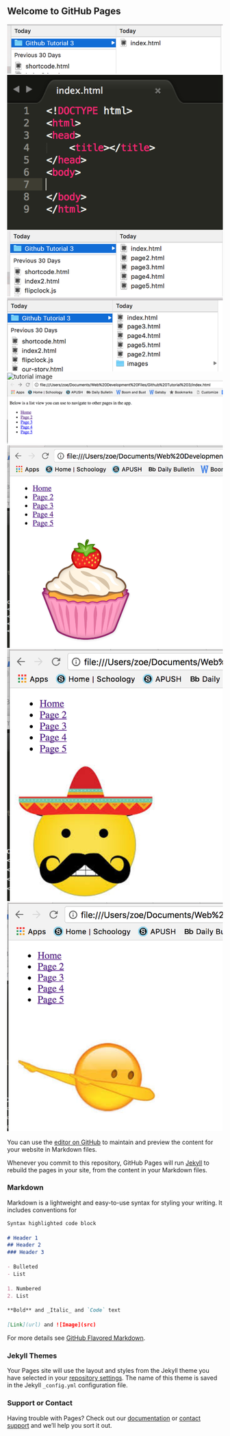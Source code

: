 ## Welcome to GitHub Pages


<img src="README images/initial folder.png" alt="tutorial image">
<img src="README images/basic html.png" alt="tutorial image">
<img src="README images/finder screenshot2.png" alt="tutorial image">
<img src="README images/finder screenshot.png" alt="tutorial image">
<img src="README images/list w/o.png" alt="tutorial image">
<img src="README images/basic multipage.png" alt="tutorial image">
<img src="README images/cupcake.png" alt="tutorial image">
<img src="README images/mexican.png" alt="tutorial image">
<img src="README images/dab.png" alt="tutorial image">





You can use the [editor on GitHub](https://github.com/zsheill7/Basic_Multipage_Website/edit/master/README.md) to maintain and preview the content for your website in Markdown files.

Whenever you commit to this repository, GitHub Pages will run [Jekyll](https://jekyllrb.com/) to rebuild the pages in your site, from the content in your Markdown files.

### Markdown

Markdown is a lightweight and easy-to-use syntax for styling your writing. It includes conventions for

```markdown
Syntax highlighted code block

# Header 1
## Header 2
### Header 3

- Bulleted
- List

1. Numbered
2. List

**Bold** and _Italic_ and `Code` text

[Link](url) and ![Image](src)
```

For more details see [GitHub Flavored Markdown](https://guides.github.com/features/mastering-markdown/).

### Jekyll Themes

Your Pages site will use the layout and styles from the Jekyll theme you have selected in your [repository settings](https://github.com/zsheill7/Basic_Multipage_Website/settings). The name of this theme is saved in the Jekyll `_config.yml` configuration file.

### Support or Contact

Having trouble with Pages? Check out our [documentation](https://help.github.com/categories/github-pages-basics/) or [contact support](https://github.com/contact) and we’ll help you sort it out.
